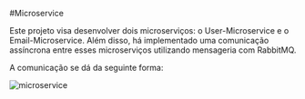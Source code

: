 #Microservice

Este projeto visa desenvolver dois microserviços: o User-Microservice e o Email-Microservice. 
Além disso, há implementado uma comunicação assíncrona entre esses microserviços utilizando mensageria com RabbitMQ.

A comunicação se dá da seguinte forma:

![microservice](https://github.com/user-attachments/assets/baf0a524-5008-4677-8b8b-417149ff2432)
